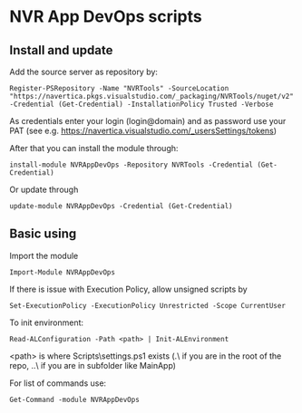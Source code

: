 # NVR App DevOps scripts

## Install and update

Add the source server as repository by:

    Register-PSRepository -Name "NVRTools" -SourceLocation "https://navertica.pkgs.visualstudio.com/_packaging/NVRTools/nuget/v2" -Credential (Get-Credential) -InstallationPolicy Trusted -Verbose

As credentials enter your login (login@domain) and as password use your PAT (see e.g. https://navertica.visualstudio.com/_usersSettings/tokens)

After that you can install the module through:

    install-module NVRAppDevOps -Repository NVRTools -Credential (Get-Credential)

Or update through

    update-module NVRAppDevOps -Credential (Get-Credential)

## Basic using

Import the module

    Import-Module NVRAppDevOps

If there is issue with Execution Policy, allow unsigned scripts by

    Set-ExecutionPolicy -ExecutionPolicy Unrestricted -Scope CurrentUser

To init environment:

    Read-ALConfiguration -Path <path> | Init-ALEnvironment

\<path\> is where Scripts\settings.ps1 exists (.\ if you are in the root of the repo, ..\ if you are in subfolder like MainApp)

For list of commands use:

    Get-Command -module NVRAppDevOps
    